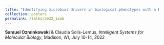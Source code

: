 ```yaml
---
title: "Identifying microbial drivers in biological phenotypes with a Bayesian Network Regression model"
collection: posters
permalink: /talks/2022_ismb
---
```


**Samuel Ozminkowski** & Claudia Solís-Lemus,
*Intelligent Systems for Molecular Biology*, Madison, WI, July 10-14, 2022